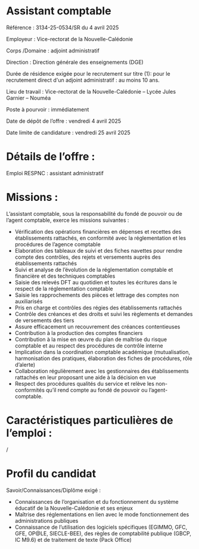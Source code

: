 # Assistant comptable

Référence : 3134-25-0534/SR du 4 avril 2025

Employeur : Vice-rectorat de la Nouvelle-Calédonie

Corps /Domaine : adjoint administratif

Direction : Direction générale des enseignements (DGE)

Durée de résidence exigée pour le recrutement sur titre (1): pour le recrutement direct d'un adjoint administratif : au moins 10 ans.

Lieu de travail : Vice-rectorat de la Nouvelle-Calédonie – Lycée Jules Garnier – Nouméa

Poste à pourvoir : immédiatement

Date de dépôt de l’offre : vendredi 4 avril 2025

Date limite de candidature : vendredi 25 avril 2025

# Détails de l’offre :

Emploi RESPNC : assistant administratif

# Missions :

L’assistant comptable, sous la responsabilité du fondé de pouvoir ou de l’agent comptable, exerce les missions suivantes :

- Vérification des opérations financières en dépenses et recettes des établissements rattachés, en conformité avec la réglementation et les procédures de l’agence comptable
- Elaboration des tableaux de suivi et des fiches navettes pour rendre compte des contrôles, des rejets et versements auprès des établissements rattachés
- Suivi et analyse de l’évolution de la réglementation comptable et financière et des techniques comptables
- Saisie des relevés DFT au quotidien et toutes les écritures dans le respect de la réglementation comptable
- Saisie les rapprochements des pièces et lettrage des comptes non auxiliarisés
- Pris en charge et contrôles des régies des établissements rattachés
- Contrôle des créances et des droits et suivi les règlements et demandes de versements des tiers
- Assure efficacement un recouvrement des créances contentieuses
- Contribution à la production des comptes financiers
- Contribution à la mise en œuvre du plan de maîtrise du risque comptable et au respect des procédures de contrôle interne
- Implication dans la coordination comptable académique (mutualisation, harmonisation des pratiques, élaboration des fiches de procédures, rôle d’alerte)
- Collaboration régulièrement avec les gestionnaires des établissements rattachés en leur proposant une aide à la décision en vue
- Respect des procédures qualités du service et relève les non-conformités qu’il rend compte au fondé de pouvoir ou l’agent-comptable.

# Caractéristiques particulières de l’emploi :

/

# Profil du candidat

Savoir/Connaissances/Diplôme exigé :

- Connaissances de l’organisation et du fonctionnement du système éducatif de la Nouvelle-Calédonie et ses enjeux
- Maîtrise des réglementations en lien avec le mode fonctionnement des administrations publiques
- Connaissance de l’utilisation des logiciels spécifiques (EGIMMO, GFC, GFE, OP@LE, SIECLE-BEE), des règles de comptabilité publique (GBCP, IC M9.6) et de traitement de texte (Pack Office)